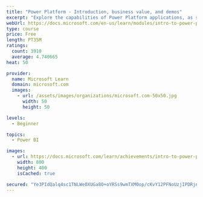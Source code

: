 ```yaml
---
title: "Power Platform - Introduction, business value, and demos"
excerpt: "Explore the capabilities of Power Platform applications, as seen in demonstrations and customer case studies."
webUrl: https://docs.microsoft.com/en-us/learn/modules/intro-to-power-platform-mba/
type: course
price: Free
length: PT35M
ratings:
  count: 3910
  average: 4.740665
heat: 50

provider:
  name: Microsoft Learn
  domain: microsoft.com
  images:
    - url: /assets/images/organizations/microsoft.com-50x50.jpg
      width: 50
      height: 50

levels:
  - Beginner

topics:
  - Power BI

images:
  - url: https://docs.microsoft.com/learn/achievements/intro-to-power-platform-social.png
    width: 800
    height: 400
    isCached: true

secured: "Ye3PIdQalq4sc1TNLWe0XUGa8O+oYRSs9wmTXM0op/cKvY12PFNoUzjIPDRjnFsEWp8moe6O4gnTkZ5Uiy2xPz9bARWoF2dh5yFXDjxh36nrgZP2QqnIz8+3EU+4XaOq/PBKwOOCJvxlJWUyh3XtQilf9IdwFMHDxIA16hFcLF+X789zLaLp/C3lccZ6pemB5IBVIOpssm42kkaHYc+wx3D5CTq3LZQtHy7O9HUBhPsyiKuzTCxgILjr/9aRZU/tuKyNFGd2GhIXQOlPdZl3BUjLJGDRkIJ1CFIPZUEPyOlgmP6OF700MIaqJUOyePZdY5OWjyFzZuCgVcuYVah/Q5qGHz17nZou1VlKWBYBpmb8Cj+ePzb1/L/7b8IV4OqnXidwZBvAd0P8rFwYj7cGMOunq4OyTHZ2ejhF71qi69Y=;L25R1UlfZqbvZohJgUIbTw=="
---
```



